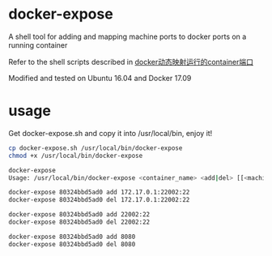 # docker-expose
A shell tool for adding and mapping machine ports to docker ports on a running container

Refer to the shell scripts described in [docker动态映射运行的container端口](http://yaxin-cn.github.io/Docker/expose-port-of-running-docker-container.html)

Modified and tested on Ubuntu 16.04 and Docker 17.09

# usage

Get docker-expose.sh and copy it into /usr/local/bin, enjoy it!

``` sh
cp docker-expose.sh /usr/local/bin/docker-expose
chmod +x /usr/local/bin/docker-expose

docker-expose
Usage: /usr/local/bin/docker-expose <container_name> <add|del> [[<machine_ip>:]<machine_port>:]<container_port>[/<protocol_type>]

docker-expose 80324bbd5ad0 add 172.17.0.1:22002:22
docker-expose 80324bbd5ad0 del 172.17.0.1:22002:22

docker-expose 80324bbd5ad0 add 22002:22
docker-expose 80324bbd5ad0 del 22002:22

docker-expose 80324bbd5ad0 add 8080
docker-expose 80324bbd5ad0 del 8080
```
